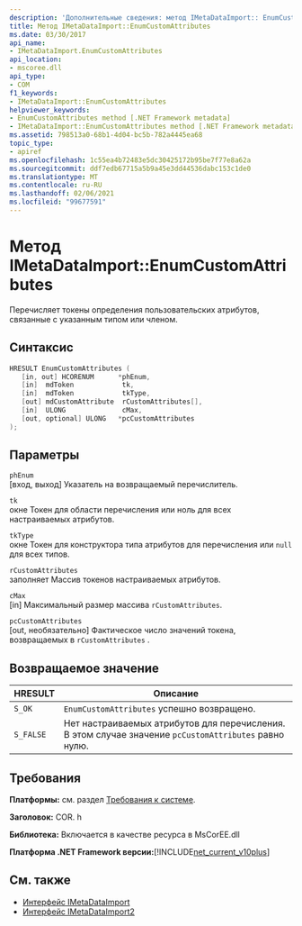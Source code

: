 ```yaml
---
description: 'Дополнительные сведения: метод IMetaDataImport:: EnumCustomAttributes'
title: Метод IMetaDataImport::EnumCustomAttributes
ms.date: 03/30/2017
api_name:
- IMetaDataImport.EnumCustomAttributes
api_location:
- mscoree.dll
api_type:
- COM
f1_keywords:
- IMetaDataImport::EnumCustomAttributes
helpviewer_keywords:
- EnumCustomAttributes method [.NET Framework metadata]
- IMetaDataImport::EnumCustomAttributes method [.NET Framework metadata]
ms.assetid: 798513a0-68b1-4d04-bc5b-782a4445ea68
topic_type:
- apiref
ms.openlocfilehash: 1c55ea4b72483e5dc30425172b95be7f77e8a62a
ms.sourcegitcommit: ddf7edb67715a5b9a45e3dd44536dabc153c1de0
ms.translationtype: MT
ms.contentlocale: ru-RU
ms.lasthandoff: 02/06/2021
ms.locfileid: "99677591"
---
```

# <a name="imetadataimportenumcustomattributes-method"></a>Метод IMetaDataImport::EnumCustomAttributes

Перечисляет токены определения пользовательских атрибутов, связанные с указанным типом или членом.  
  
## <a name="syntax"></a>Синтаксис  
  
```cpp  
HRESULT EnumCustomAttributes (
   [in, out] HCORENUM      *phEnum,  
   [in]  mdToken            tk,
   [in]  mdToken            tkType,
   [out] mdCustomAttribute  rCustomAttributes[],
   [in]  ULONG              cMax,  
   [out, optional] ULONG   *pcCustomAttributes  
);  
```  
  
## <a name="parameters"></a>Параметры  

 `phEnum`  
 [вход, выход] Указатель на возвращаемый перечислитель.  
  
 `tk`  
 окне Токен для области перечисления или ноль для всех настраиваемых атрибутов.  
  
 `tkType`  
 окне Токен для конструктора типа атрибутов для перечисления или `null` для всех типов.  
  
 `rCustomAttributes`  
 заполняет Массив токенов настраиваемых атрибутов.  
  
 `cMax`  
 [in] Максимальный размер массива `rCustomAttributes`.  
  
 `pcCustomAttributes`  
 [out, необязательно] Фактическое число значений токена, возвращаемых в `rCustomAttributes` .  
  
## <a name="return-value"></a>Возвращаемое значение  
  
|HRESULT|Описание|  
|-------------|-----------------|  
|`S_OK`|`EnumCustomAttributes` успешно возвращено.|  
|`S_FALSE`|Нет настраиваемых атрибутов для перечисления. В этом случае значение `pcCustomAttributes` равно нулю.|  
  
## <a name="requirements"></a>Требования  

 **Платформы:** см. раздел [Требования к системе](../../get-started/system-requirements.md).  
  
 **Заголовок:** COR. h  
  
 **Библиотека:** Включается в качестве ресурса в MsCorEE.dll  
  
 **Платформа .NET Framework версии:**[!INCLUDE[net_current_v10plus](../../../../includes/net-current-v10plus-md.md)]  
  
## <a name="see-also"></a>См. также

- [Интерфейс IMetaDataImport](imetadataimport-interface.md)
- [Интерфейс IMetaDataImport2](imetadataimport2-interface.md)
